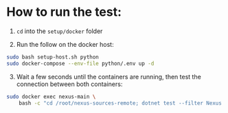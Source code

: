 # How to run the test:

1. `cd` into the `setup/docker` folder

2. Run the follow on the docker host:

```sh
sudo bash setup-host.sh python
sudo docker-compose --env-file python/.env up -d
```

3. Wait a few seconds until the containers are running, then test the connection between both containers:

```sh
sudo docker exec nexus-main \
    bash -c "cd /root/nexus-sources-remote; dotnet test --filter Nexus.Sources.Tests.SetupDockerPythonTests"
```